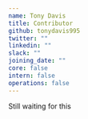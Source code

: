 ```yaml
---
name: Tony Davis
title: Contributor
github: tonydavis995
twitter: ""
linkedin: ""
slack: ""
joining_date: ""
core: false
intern: false
operations: false
---
```


Still waiting for this
